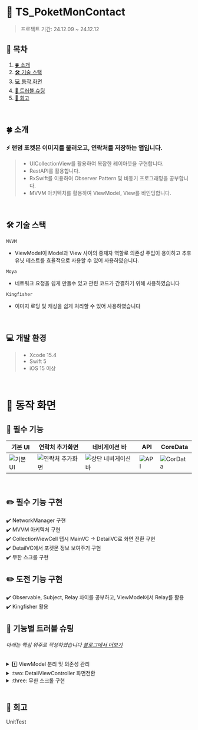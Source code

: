 
# 💫 TS_PoketMonContact
> 프로젝트 기간: 24.12.09 ~ 24.12.12

## 📖 목차
1. [🍀 소개](#소개)
2. [🛠️ 기술 스택](#기술-스택)
3. [💻 동작 화면](#동작-화면)
4. [🧨 트러블 슈팅](#트러블-슈팅)
5. [📕 회고](#회고)
<br>

<a id="소개"></a>
## 🍀 소개
### :zap: 랜덤 포켓몬 이미지를 불러오고, 연락처를 저장하는 앱입니다.

> * UICollectionView를 활용하여 복잡한 레이아웃을 구현합니다.
> * RestAPI를 활용합니다.
> * RxSwift를 이용하여 Observer Pattern 및 비동기 프로그래밍을 공부합니다.
> * MVVM 아키텍처를 활용하여 ViewModel, View를 바인딩합니다.
<br>

<a id="기술-스택"></a>
## 🛠️ 기술 스택

`MVVM`
- ViewModel이 Model과 View 사이의 중재자 역할로 의존성 주입이 용이하고 추후 유닛 테스트를 효율적으로 사용할 수 있어 사용하였습니다.
  
`Moya`
- 네트워크 요청을 쉽게 만들수 있고 관련 코드가 간결하기 위해 사용하였습니다

`Kingfisher`
- 이미지 로딩 및 캐싱을 쉽게 처리할 수 있어 사용하였습니다
<br>

## :computer: 개발 환경
> * Xcode 15.4
> * Swift 5
> * iOS 15 이상
<br>

<a id="동작-화면"></a>
# 📱 동작 화면

## 💫 필수 기능

|기본 UI|연락처 추가화면|네비게이션 바|API|CoreData|
|--------|--------|--------|--------|--------|
|![기본 UI](https://github.com/user-attachments/assets/4140d63f-19fc-4dbb-ab60-d6a48dc24326)|![연락처 추가화면](https://github.com/user-attachments/assets/b62b61ec-4e1d-4825-81b1-005c0a60ef0f)|![상단 네비게이션 바](https://github.com/user-attachments/assets/2164f6ca-da24-4049-9e94-4df8c119ffbc)|![API](https://github.com/user-attachments/assets/5334869c-b50e-48ba-a92f-03d764341f28)|![CorData](https://github.com/user-attachments/assets/2cc01647-fd09-4d98-b88c-e516035f65ed)|
<br>

## ✏️ 필수 기능 구현
:heavy_check_mark: NetworkManager 구현
<br>
:heavy_check_mark: MVVM 아키텍처 구현
<br>
:heavy_check_mark: CollectionViewCell 탭시 MainVC -> DetailVC로 화면 전환 구현
<br>
:heavy_check_mark: DetailVC에서 포켓몬 정보 보여주기 구현
<br>
:heavy_check_mark: 무한 스크롤 구현
<br>

## ✏️ 도전 기능 구현
:heavy_check_mark: Observable, Subject, Relay 차이를 공부하고, ViewModel에서 Relay를 활용
<br>
:heavy_check_mark: Kingfisher 활용
<br>

<a id="트러블-슈팅"></a>
## 🧨  기능별 트러블 슈팅
###### 아래는 핵심 위주로 작성하였습니다 [블로그에서 더보기](https://velog.io/@sy0201/posts?q=%ED%8F%AC%EC%BC%93%EB%AA%AC)

<details>
<summary>1️⃣ ViewModel 분리 및 의존성 관리</summary>
<div markdown="1">
<br>

**배경 및 문제 상황** <br>
PokeViewModel 하나로 모든 로직(포켓몬 리스트 및 상세 정보)을 처리하던 구조에서 MainViewModel과 DetailViewModel로 분리하여 각각의 역할을 명확히 하고자 했습니다.
그러나 ViewModel 분리 이후, MainViewController에서 두 개의 ViewModel(MainViewModel, DetailViewModel)을 동시에 주입받게 되면서 아래와 같은 문제가 발생했습니다:

의존성 혼란: MainVC에서 DetailVC로 화면 전환 시 어떤 ViewModel을 주입해야 하는지 모호해졌습니다.
SRP 위반 가능성: MainViewController에서 DetailViewModel을 직접 다루는 방식은 단일 책임 원칙(SRP)을 벗어날 위험이 있었습니다.

**문제 원인** <br>
하나의 ViewController가 두 개 이상의 ViewModel을 사용하는 구조는 의존성 흐름이 복잡해지고 관리가 어려워질 수 있습니다.
MainViewController → MainViewModel → PokeRepository 및 DetailViewController → DetailViewModel → PokeRepository라는 명확한 의존성 흐름을 설계하지 못했습니다.
두 ViewModel의 역할이 구분되었음에도 불구하고 DetailViewModel을 MainViewController에서 직접 참조하여 책임 분리가 제대로 이루어지지 않았습니다.

**문제 해결 과정** <br>
1. 의존성 흐름 재정의
- ViewModel 간 직접 참조를 제거하고, ViewController와 ViewModel 간의 1:1 매칭 구조를 유지했습니다.
2. 책임 분리
- MainViewModel: 포켓몬 리스트 로드, 페이징, 새로고침 등 리스트 관련 로직 담당.
- DetailViewModel: 포켓몬 상세 정보 로드만 책임.
3. 의존성 주입 흐름 정리
- MainViewController는 MainViewModel만 주입받습니다.
- DetailViewController는 DetailViewModel만 주입받습니다.
- MainViewModel이 createDetailViewModel(for:) 메서드를 통해 필요한 DetailViewModel을 생성하도록 했습니다.

**최종 코드**<br>
```swift
final class MainViewModel {
    private let repository: PokeRepositoryProtocol

    init(repository: PokeRepositoryProtocol) {
        self.repository = repository
    }

    func createDetailViewModel(for id: Int) -> DetailViewModel {
        return DetailViewModel(repository: repository, pokemonID: id)
    }
}
```

```swift
final class DetailViewModel {
    private let repository: PokeRepositoryProtocol
    private let disposeBag = DisposeBag()
    private let pokemonID: Int
    
    let pokeDetail = PublishRelay<PokeDetail>()
    
    init(repository: PokeRepositoryProtocol, pokemonID: Int) {
        self.repository = repository
        self.pokemonID = pokemonID
    }
    
    func loadPokeDetail() {
        repository.fetchPokeDetail(id: pokemonID)
            .observe(on: MainScheduler.instance)
            .subscribe(onSuccess: { [weak self] detail in
                self?.pokeDetail.accept(detail)
            }, onFailure: { error in
                print("Error loading poke detail: \(error.localizedDescription)")
            })
            .disposed(by: disposeBag)
    }
}
```
**결론 및 교훈** <br>
- MainViewController는 MainViewModel과만 바인딩, DetailViewController는 DetailViewModel과만 바인딩하도록 하여 관리의 용이성을 높였습니다.
- ViewModel 생성은 필요할 때 상위 ViewModel에서 처리하여 ViewController의 의존성을 최소화했습니다.
- ViewController와 ViewModel 간의 1:1 매칭을 유지하여 SRP를 준수하고 코드 복잡도를 줄였습니다

 <br>
</div>
</details>

<details>
<summary>:two: DetailViewController 화면전환 </summary>
<div markdown="2">
<br>

**문제발생** <br>
RxCocoa

**해결방법** <br>
해결방법 작성하기

 <br>
</div>
</details>

<details>
<summary>:three: 무한 스크롤 구현 </summary>
<div markdown="3">
<br>

**문제발생** <br>
리스트 화면에서 프로필 추가화면으로 PushViewController를 통해 화면 전환시 NavigationBar는 어디에서 설정해야하는지 고민되었습니다.
예를 들어 리스트 화면에서 프로필 추가화면으로 Push될때 NavigationBar의 Title이 잘못 표시되는 문제가 생겼습니다.

**해결방법** <br>
해결방법 작성하기

 <br>
</div>
</details>
<br>

<a id="회고"></a>
## 📕 회고<br>
UnitTest
